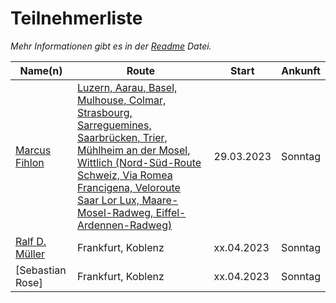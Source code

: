 # Teilnehmerliste

*Mehr Informationen gibt es in der [Readme](README.md) Datei.*

| Name(n) | Route | Start | Ankunft |
| ------- | ----- | ----- | ------- |
| [Marcus Fihlon](https://fosstodon.org/@McPringle) | [Luzern, Aarau, Basel, Mulhouse, Colmar, Strasbourg, Sarreguemines, Saarbrücken, Trier, Mühlheim an der Mosel, Wittlich (Nord-Süd-Route Schweiz, Via Romea Francigena, Veloroute Saar Lor Lux, Maare-Mosel-Radweg, Eiffel-Ardennen-Radweg)](https://www.komoot.com/tour/1336061549/zoom) | 29.03.2023 | Sonntag |
| [Ralf D. Müller](https://mastodontech.de/@rdmueller) | Frankfurt, Koblenz | xx.04.2023 | Sonntag |
| [Sebastian Rose] | Frankfurt, Koblenz | xx.04.2023 | Sonntag |
